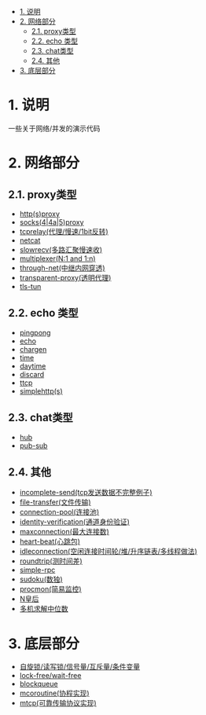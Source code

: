 <!-- TOC -->

- [1. 说明](#1-说明)
- [2. 网络部分](#2-网络部分)
    - [2.1. proxy类型](#21-proxy类型)
    - [2.2. echo 类型](#22-echo-类型)
    - [2.3. chat类型](#23-chat类型)
    - [2.4. 其他](#24-其他)
- [3. 底层部分](#3-底层部分)

<!-- /TOC -->

<a id="markdown-1-说明" name="1-说明"></a>
# 1. 说明

一些关于网络/并发的演示代码

<a id="markdown-2-网络部分" name="2-网络部分"></a>
# 2. 网络部分

<a id="markdown-21-proxy类型" name="21-proxy类型"></a>
## 2.1. proxy类型

* [http(s)proxy](httpproxy/readme.md)
* [socks(4|4a|5)proxy](socks/readme.md)
* [tcprelay(代理/慢速/1bit反转)](tcprelay/readme.md)
* [netcat](netcat/readme.md)
* [slowrecv(多路汇聚慢速收)](slowrecv/readme.md)
* [multiplexer(N:1 and 1:n)](multiplexer/readme.md)
* [through-net(中继内网穿透)](multiplexer/readme.md)
* [transparent-proxy(透明代理)]()
* [tls-tun](tls-tun/readme.md)

<a id="markdown-22-echo-类型" name="22-echo-类型"></a>
## 2.2. echo 类型

* [pingpong](pingpong)
* [echo](echo)
* [chargen]()
* [time]()
* [daytime]()
* [discard](discard)
* [ttcp](ttcp/readme.md)
* [simplehttp(s)](simplehttp)

<a id="markdown-23-chat类型" name="23-chat类型"></a>
## 2.3. chat类型

* [hub]()
* [pub-sub]()

<a id="markdown-24-其他" name="24-其他"></a>
## 2.4. 其他

* [incomplete-send(tcp发送数据不完整例子)]()
* [file-transfer(文件传输)]()
* [connection-pool(连接池)]()
* [identity-verification(通道身份验证)]()
* [maxconnection(最大连接数)]()
* [heart-beat(心跳包)]()
* [idleconnection(空闲连接时间轮/堆/升序链表/多线程做法)](idleconnection/readme.md)
* [roundtrip(测时间差)](roundtrip)
* [simple-rpc]()
* [sudoku(数独)]()
* [procmon(简易监控)]()
* [N皇后]()
* [多机求解中位数]()

<a id="markdown-3-底层部分" name="3-底层部分"></a>
# 3. 底层部分

* [自旋锁/读写锁/信号量/互斥量/条件变量](sync/readme.md)
* [lock-free/wait-free](sync/readme.md)
* [blockqueue](blockqueue)
* [mcoroutine(协程实现)]()
* [mtcp(可靠传输协议实现)]()
